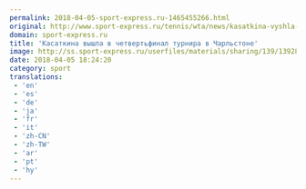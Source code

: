 ```yaml
---
permalink: 2018-04-05-sport-express.ru-1465455266.html
original: http://www.sport-express.ru/tennis/wta/news/kasatkina-vyshla-v-chetvertfinal-turnira-v-charlstone-1392829/
domain: sport-express.ru
title: 'Касаткина вышла в четвертьфинал турнира в Чарльстоне'
image: http://ss.sport-express.ru/userfiles/materials/sharing/139/1392829.jpg
date: 2018-04-05 18:24:20
category: sport
translations: 
 - 'en'
 - 'es'
 - 'de'
 - 'ja'
 - 'fr'
 - 'it'
 - 'zh-CN'
 - 'zh-TW'
 - 'ar'
 - 'pt'
 - 'hy'
---
```


